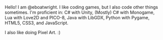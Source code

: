 Hello! I am @eboatwright. I like coding games, but I also code other things sometimes.
I'm proficient in:
  C# with Unity,
  (Mostly) C# with Monogame,
  Lua with Love2D and PICO-8,
  Java with LibGDX,
  Python with Pygame,
  HTML5, CSS3, and JavaScript.

I also like doing Pixel Art. :)

